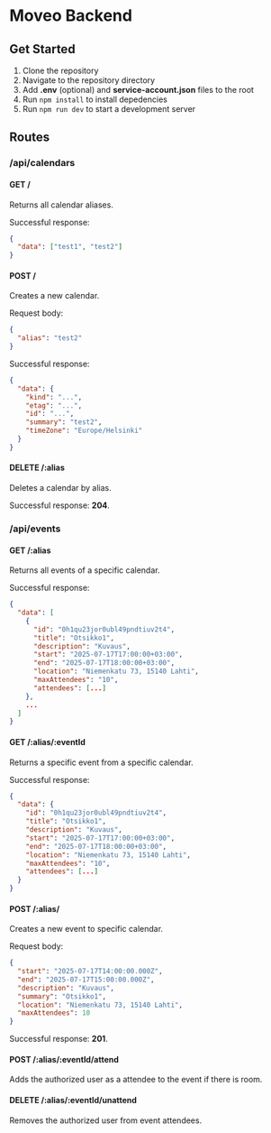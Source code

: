 # Moveo Backend

## Get Started

1. Clone the repository
2. Navigate to the repository directory
3. Add **.env** (optional) and **service-account.json** files to the root
4. Run `npm install` to install depedencies
5. Run `npm run dev` to start a development server

## Routes

### /api/calendars

#### GET /

Returns all calendar aliases.

Successful response:

```json
{
  "data": ["test1", "test2"]
}
```

#### POST /

Creates a new calendar.

Request body:

```json
{
  "alias": "test2"
}
```

Successful response:

```json
{
  "data": {
    "kind": "...",
    "etag": "...",
    "id": "...",
    "summary": "test2",
    "timeZone": "Europe/Helsinki"
  }
}
```

#### DELETE /:alias

Deletes a calendar by alias.

Successful response: **204**.

### /api/events

#### GET /:alias

Returns all events of a specific calendar.

Successful response:

```json
{
  "data": [
    {
      "id": "0h1qu23jor0ubl49pndtiuv2t4",
      "title": "Otsikko1",
      "description": "Kuvaus",
      "start": "2025-07-17T17:00:00+03:00",
      "end": "2025-07-17T18:00:00+03:00",
      "location": "Niemenkatu 73, 15140 Lahti",
      "maxAttendees": "10",
      "attendees": [...]
    },
    ...
  ]
}
```

#### GET /:alias/:eventId

Returns a specific event from a specific calendar.

Successful response:

```json
{
  "data": {
    "id": "0h1qu23jor0ubl49pndtiuv2t4",
    "title": "Otsikko1",
    "description": "Kuvaus",
    "start": "2025-07-17T17:00:00+03:00",
    "end": "2025-07-17T18:00:00+03:00",
    "location": "Niemenkatu 73, 15140 Lahti",
    "maxAttendees": "10",
    "attendees": [...]
  }
}
```

#### POST /:alias/

Creates a new event to specific calendar.

Request body:

```json
{
  "start": "2025-07-17T14:00:00.000Z",
  "end": "2025-07-17T15:00:00.000Z",
  "description": "Kuvaus",
  "summary": "Otsikko1",
  "location": "Niemenkatu 73, 15140 Lahti",
  "maxAttendees": 10
}
```

Successful response: **201**.

#### POST /:alias/:eventId/attend

Adds the authorized user as a attendee to the event if there is room.

#### DELETE /:alias/:eventId/unattend

Removes the authorized user from event attendees.
